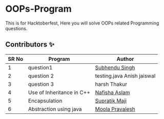 # OOPs-Program
This is for Hacktoberfest, Here you will solve OOPs related Programming questions.

## Contributors ✨

| SR No   | Program | Author  |
| ----- | -------- | -------- |
| 1 | question1 | [Subhendu Singh](https://github.com/Neautrino) |
| 2 | question 2 | testing.java Anish jaiswal |
| 3 | question 3 | harsh Thakur |
| 4 | Use of Inheritance in C++ | [Nafisha Aslam](https://github.com/Nafisha08)
| 5 | Encapsulation | [Supratik Maji](https://github.com/Supratimaji) 
| 6 | Abstraction using java    | [Moola Pravalesh](https://github.com/MoolaPravalesh19) |
